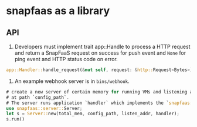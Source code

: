 # snapfaas as a library
## API
1. Developers must implement trait app::Handle to process a HTTP request and return a SnapFaaS request
on success for push event and `None` for ping event and HTTP status code on error.
```rust
app::Handler::handle_request(&mut self, request: &http::Request<Bytes>) -> Result<request::Request, http::StatusCode>
```
1. An example webhook server is in `bins/webhook`.
```rust
# create a new server of certain memory for running VMs and listening at `listen_addr` with configuration
# at path `config_path`.
# The server runs application `handler` which implements the `snapfaas::app::Handler` trait
use snapfaas::server::Server;
let s = Server::new(total_mem, config_path, listen_addr, handler);
s.run()
```
